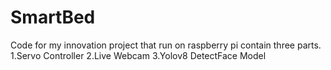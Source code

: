 # SmartBed
Code for my innovation project that run on raspberry pi contain three parts.
1.Servo Controller
2.Live Webcam
3.Yolov8 DetectFace Model
